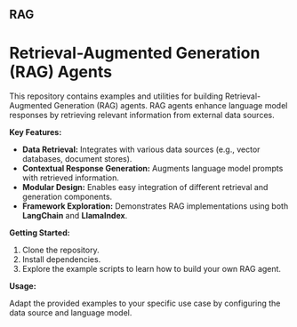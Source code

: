 ## RAG
# Retrieval-Augmented Generation (RAG) Agents

This repository contains examples and utilities for building Retrieval-Augmented Generation (RAG) agents. RAG agents enhance language model responses by retrieving relevant information from external data sources.

**Key Features:**

* **Data Retrieval:** Integrates with various data sources (e.g., vector databases, document stores).
* **Contextual Response Generation:** Augments language model prompts with retrieved information.
* **Modular Design:** Enables easy integration of different retrieval and generation components.
* **Framework Exploration:** Demonstrates RAG implementations using both **LangChain** and **LlamaIndex**.

**Getting Started:**

1.  Clone the repository.
2.  Install dependencies.
3.  Explore the example scripts to learn how to build your own RAG agent.

**Usage:**

Adapt the provided examples to your specific use case by configuring the data source and language model.
